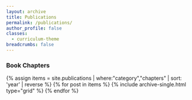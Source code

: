 ```yaml
---
layout: archive
title: Publications
permalink: /publications/
author_profile: false
classes:
  - curriculum-theme
breadcrumbs: false
---
```


<h3>Book Chapters</h3>
<div class="grid__wrapper"> 
{% assign items = site.publications | where:"category","chapters" | sort: 'year' | reverse  %}
{% for post in items %}
{% include archive-single.html type="grid" %}
{% endfor %}
</div> 


